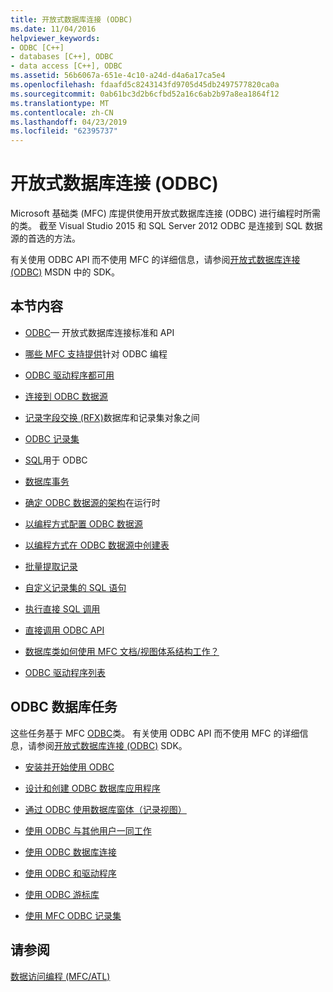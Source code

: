 ```yaml
---
title: 开放式数据库连接 (ODBC)
ms.date: 11/04/2016
helpviewer_keywords:
- ODBC [C++]
- databases [C++], ODBC
- data access [C++], ODBC
ms.assetid: 56b6067a-651e-4c10-a24d-d4a6a17ca5e4
ms.openlocfilehash: fdaafd5c8243143fd9705d45db2497577820ca0a
ms.sourcegitcommit: 0ab61bc3d2b6cfbd52a16c6ab2b97a8ea1864f12
ms.translationtype: MT
ms.contentlocale: zh-CN
ms.lasthandoff: 04/23/2019
ms.locfileid: "62395737"
---
```

# <a name="open-database-connectivity-odbc"></a>开放式数据库连接 (ODBC)

Microsoft 基础类 (MFC) 库提供使用开放式数据库连接 (ODBC) 进行编程时所需的类。 截至 Visual Studio 2015 和 SQL Server 2012 ODBC 是连接到 SQL 数据源的首选的方法。

有关使用 ODBC API 而不使用 MFC 的详细信息，请参阅[开放式数据库连接 (ODBC)](/sql/odbc/microsoft-open-database-connectivity-odbc) MSDN 中的 SDK。


## <a name="in-this-section"></a>本节内容

- [ODBC](odbc-basics.md)— 开放式数据库连接标准和 API

- [哪些 MFC 支持提供](odbc-and-mfc.md)针对 ODBC 编程

- [ODBC 驱动程序都可用](odbc-driver-list.md)

- [连接到 ODBC 数据源](data-source-managing-connections-odbc.md)

- [记录字段交换 (RFX)](record-field-exchange-rfx.md)数据库和记录集对象之间

- [ODBC 记录集](recordset-odbc.md)

- [SQL](sql.md)用于 ODBC

- [数据库事务](transaction-odbc.md)

- [确定 ODBC 数据源的架构](data-source-determining-the-schema-of-the-data-source-odbc.md)在运行时

- [以编程方式配置 ODBC 数据源](data-source-programmatically-configuring-an-odbc-data-source.md)

- [以编程方式在 ODBC 数据源中创建表](data-source-programmatically-creating-a-table-in-an-odbc-data-source.md)

- [批量提取记录](recordset-fetching-records-in-bulk-odbc.md)

- [自定义记录集的 SQL 语句](sql-customizing-your-recordsets-sql-statement-odbc.md)

- [执行直接 SQL 调用](sql-making-direct-sql-calls-odbc.md)

- [直接调用 ODBC API](odbc-calling-odbc-api-functions-directly.md)

- [数据库类如何使用 MFC 文档/视图体系结构工作？](working-with-documents-and-views.md)

- [ODBC 驱动程序列表](odbc-driver-list.md)

## <a name="odbc-database-tasks"></a>ODBC 数据库任务

这些任务基于 MFC [ODBC](odbc-basics.md)类。 有关使用 ODBC API 而不使用 MFC 的详细信息，请参阅[开放式数据库连接 (ODBC)](/sql/odbc/microsoft-open-database-connectivity-odbc) SDK。

- [安装并开始使用 ODBC](installing-and-getting-started-with-odbc.md)

- [设计和创建 ODBC 数据库应用程序](design-and-create-an-odbc-database-application.md)

- [通过 ODBC 使用数据库窗体（记录视图）](use-database-forms-record-views-with-odbc.md)

- [使用 ODBC 与其他用户一同工作](use-odbc-to-work-with-other-users.md)

- [使用 ODBC 数据库连接](work-with-odbc-database-connections.md)

- [使用 ODBC 和驱动程序](work-with-odbc-and-drivers.md)

- [使用 ODBC 游标库](use-the-odbc-cursor-library.md)

- [使用 MFC ODBC 记录集](use-mfc-odbc-recordsets.md)

## <a name="see-also"></a>请参阅

[数据访问编程 (MFC/ATL)](../../data/data-access-programming-mfc-atl.md)